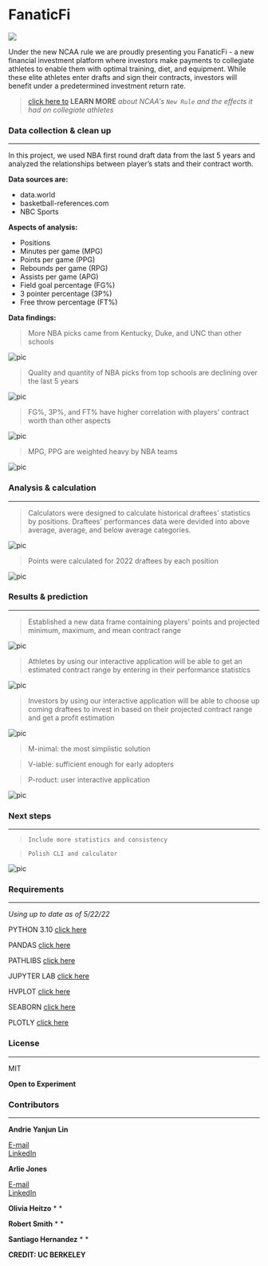 # FanaticFi  

 ![](images/header.png)

Under the new NCAA rule we are proudly presenting you FanaticFi - a new financial investment platform where investors make payments to collegiate athletes to enable them with optimal training, diet, and equipment. While these elite athletes enter drafts and sign their contracts, investors will benefit under a predetermined investment return rate.

>[click here  to](https://www.boston.com/sports/college-sports/2021/07/01/ncaa-paying-athletes-rules)  **LEARN MORE** *about NCAA's  ` New Rule ` and the effects it had on collegiate athletes*

### Data collection & clean up
---
In this project, we used NBA first round draft data from the last 5 years and analyzed the relationships between player’s stats and their contract worth. 

**Data sources are:**

* data.world
* basketball-references.com
* NBC Sports

**Aspects of analysis:**

* Positions
* Minutes per game (MPG)
* Points per game (PPG)
* Rebounds per game (RPG)
* Assists per game (APG)
* Field goal percentage (FG%)
* 3 pointer percentage (3P%)
* Free throw percentage (FT%)

**Data findings:**

>More NBA picks came from Kentucky, Duke, and UNC than other schools

![pic](images/school.png)

>Quality and quantity of NBA picks from top schools are declining over the last 5 years

![pic](images/picks.png)

>FG%, 3P%, and FT% have higher correlation with players' contract worth than other aspects

![pic](images/correlation.png)

>MPG, PPG are weighted heavy by NBA teams

![pic](images/radar.png)

### Analysis & calculation
---
>Calculators were designed to calculate historical draftees' statistics by positions. Draftees' performances data were devided into above average, average, and below average categories.

![pic](images/calc.png)

>Points were calculated for 2022 draftees by each position

![pic](images/points.png)

### Results & prediction
---
>Established a new data frame containing players' points and projected minimum, maximum, and mean contract range

![pic](images/results.png)

>Athletes by using our interactive application will be able to get an estimated contract range by entering in their performance statistics

![pic](images/player.png)

>Investors by using our interactive application will be able to choose up coming draftees to invest in based on their projected contract range and get a profit estimation

![pic](images/investor.png)

>M-inimal: the most simplistic solution

>V-iable: sufficient enough for early adopters

>P-roduct: user interactive application

![pic](images/product.png)

### Next steps
---
>`Include more statistics and consistency`

>`Polish CLI and calculator`

![pic](images/next.png)

 
### Requirements
---
 *Using up to date as of 5/22/22*
 
 PYTHON 3.10 [click here](https://www.python.org/downloads/)

PANDAS [click here](https://pandas.pydata.org/pandas-docs/stable/getting_started/install.html)

PATHLIBS [click here](https://pypi.org/project/pathlib/)

JUPYTER LAB [click here](https://jupyterlab.readthedocs.io/en/stable/getting_started/installation.html)

HVPLOT [click here](https://hvplot.holoviz.org/developer_guide/index.html)

SEABORN [click here](https://seaborn.pydata.org/installing.html)

PLOTLY [click here](https://plotly.com/python/getting-started/)
 

### License
---

MIT

**Open to Experiment**

### Contributors
---
**Andrie Yanjun Lin**

[E-mail](yanjun.lin.andrie@gmail.com)    
[LinkedIn](https://www.linkedin.com/in/yanjun-linked)

**Arlie Jones**

[E-mail](arliejones98@gmail.com)   
[LinkedIn](https://www.linkedin.com/in/arlie-jones-020092159/)

**Olivia Heitzo**
* 
* 

**Robert Smith**
*
*

**Santiago Hernandez**
*
*


**CREDIT: UC BERKELEY**
